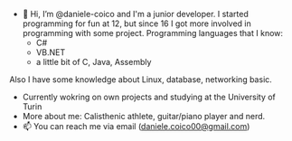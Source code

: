 - 👋 Hi, I’m @daniele-coico and I'm a junior developer. I started programming for fun at 12, but since 16 I got more involved in programming with some project.
Programming languages that I know:
  - C#
  - VB.NET 
  - a little bit of C, Java, Assembly

Also I have some knowledge about Linux, database, networking basic.

- Currently wokring on own projects and studying at the University of Turin
- More about me:
Calisthenic athlete, guitar/piano player and nerd.
- 📫 You can reach me via email (daniele.coico00@gmail.com)
